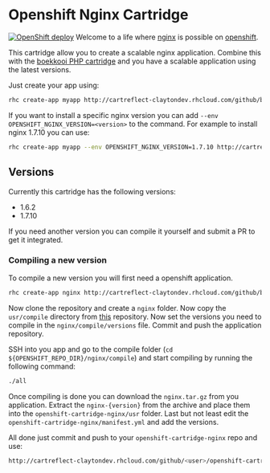 # Openshift Nginx Cartridge
[![OpenShift deploy](https://img.shields.io/badge/openshift-deploy-red.svg?style=flat-square)](https://openshift.redhat.com/app/console/application_type/custom?cartridges%5B%5D=https%3A%2F%2Fraw.githubusercontent.com%2FSamuelMoraesF%2Fopenshift-nginx%2Fmaster%2Fopenshift-cartridge-nginx)
Welcome to a life where [nginx](http://nginx.org/) is possible on [openshift](https://www.openshift.com/).
 
This cartridge allow you to create a scalable nginx application.
Combine this with the [boekkooi PHP cartridge](https://github.com/boekkooi/openshift-cartridge-php) and you have a scalable application using the latest versions.

Just create your app using:
```BASH
rhc create-app myapp http://cartreflect-claytondev.rhcloud.com/github/boekkooi/openshift-cartridge-nginx
```

If you want to install a specific nginx version you can add `--env OPENSHIFT_NGINX_VERSION=<version>` to the command.
For example to install nginx 1.7.10 you can use:
```BASH
rhc create-app myapp --env OPENSHIFT_NGINX_VERSION=1.7.10 http://cartreflect-claytondev.rhcloud.com/github/boekkooi/openshift-cartridge-nginx
```

## Versions
Currently this cartridge has the following versions:
- 1.6.2
- 1.7.10

If you need another version you can compile it yourself and submit a PR to get it integrated.

### Compiling a new version
To compile a new version you will first need a openshift application.
```BASH
rhc create-app nginx http://cartreflect-claytondev.rhcloud.com/github/boekkooi/openshift-cartridge-nginx
```

Now clone the repository and create a `nginx` folder. Now copy the `usr/compile` directory from [this](https://github.com/boekkooi/openshift-cartridge-nginx) repository.
Now set the versions you need to compile in the `nginx/compile/versions` file. Commit and push the application repository.
  
SSH into you app and go to the compile folder (`cd ${OPENSHIFT_REPO_DIR}/nginx/compile`) and start compiling by running the following command:
```BASH
./all
```
Once compiling is done you can download the `nginx.tar.gz` from you application. 
Extract the `nginx-{version}` from the archive and place them into the `openshift-cartridge-nginx/usr` folder.
Last but not least edit the `openshift-cartridge-nginx/manifest.yml` and add the versions.

All done just commit and push to your `openshift-cartridge-nginx` repo and use:
```BASH
http://cartreflect-claytondev.rhcloud.com/github/<user>/openshift-cartridge-nginx
```
